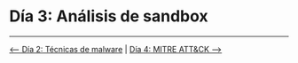 # Día 3: Análisis de sandbox

---

[⟵ Día 2: Técnicas de malware](./02-Tecnicas_Malware.md) | [Día 4: MITRE ATT&CK ⟶](./04-MITRE_ATTACK.md)
